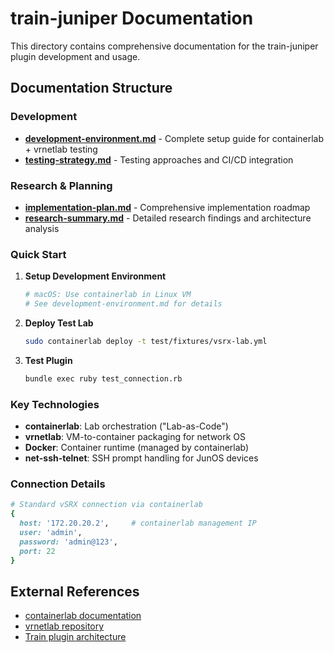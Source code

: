 # train-juniper Documentation

This directory contains comprehensive documentation for the train-juniper plugin development and usage.

## Documentation Structure

### Development
- **[development-environment.md](development-environment.md)** - Complete setup guide for containerlab + vrnetlab testing
- **[testing-strategy.md](../TRAIN_JUNIPER_IMPLEMENTATION_PLAN.md#testing-strategy)** - Testing approaches and CI/CD integration

### Research & Planning  
- **[implementation-plan.md](../TRAIN_JUNIPER_IMPLEMENTATION_PLAN.md)** - Comprehensive implementation roadmap
- **[research-summary.md](../TRAIN_JUNIPER_RESEARCH_SUMMARY.md)** - Detailed research findings and architecture analysis

### Quick Start

1. **Setup Development Environment**
   ```bash
   # macOS: Use containerlab in Linux VM
   # See development-environment.md for details
   ```

2. **Deploy Test Lab**
   ```bash
   sudo containerlab deploy -t test/fixtures/vsrx-lab.yml
   ```

3. **Test Plugin**
   ```bash
   bundle exec ruby test_connection.rb
   ```

### Key Technologies

- **containerlab**: Lab orchestration ("Lab-as-Code")
- **vrnetlab**: VM-to-container packaging for network OS
- **Docker**: Container runtime (managed by containerlab)
- **net-ssh-telnet**: SSH prompt handling for JunOS devices

### Connection Details

```ruby
# Standard vSRX connection via containerlab
{
  host: '172.20.20.2',     # containerlab management IP
  user: 'admin',
  password: 'admin@123',
  port: 22
}
```

## External References

- [containerlab documentation](https://containerlab.dev/)
- [vrnetlab repository](https://github.com/hellt/vrnetlab)
- [Train plugin architecture](https://github.com/inspec/train/blob/main/docs/plugins.md)